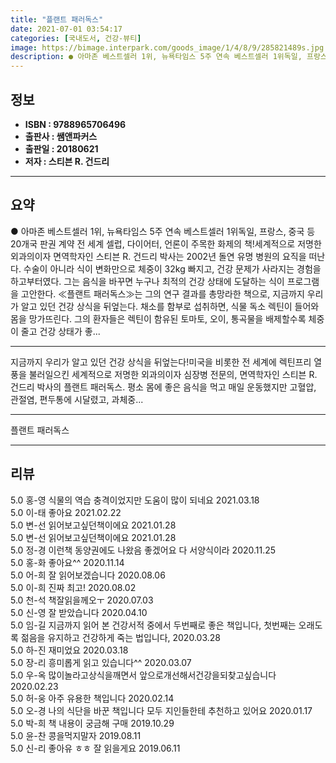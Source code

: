 ```yaml
---
title: "플랜트 패러독스"
date: 2021-07-01 03:54:17
categories: [국내도서, 건강-뷰티]
image: https://bimage.interpark.com/goods_image/1/4/8/9/285821489s.jpg
description: ● 아마존 베스트셀러 1위, 뉴욕타임스 5주 연속 베스트셀러 1위독일, 프랑스, 중국 등 20개국 판권 계약 전 세계 셀럽, 다이어터, 언론이 주목한 화제의 책!세계적으로 저명한 외과의이자 면역학자인 스티븐 R. 건드리 박사는 2002년 돌연 유명 병원의 요직을 떠난다. 수술이 아니라
---
```


## **정보**

- **ISBN : 9788965706496**
- **출판사 : 쌤앤파커스**
- **출판일 : 20180621**
- **저자 : 스티븐 R. 건드리**

------



## **요약**

●  아마존 베스트셀러 1위, 뉴욕타임스 5주 연속 베스트셀러 1위독일, 프랑스, 중국 등 20개국 판권 계약 전 세계 셀럽, 다이어터, 언론이 주목한 화제의 책!세계적으로 저명한 외과의이자 면역학자인 스티븐 R. 건드리 박사는 2002년 돌연 유명 병원의 요직을 떠난다. 수술이 아니라 식이 변화만으로 체중이 32kg 빠지고, 건강 문제가 사라지는 경험을 하고부터였다. 그는 음식을 바꾸면 누구나 최적의 건강 상태에 도달하는 식이 프로그램을 고안한다. ≪플랜트 패러독스≫는 그의 연구 결과를 총망라한 책으로, 지금까지 우리가 알고 있던 건강 상식을 뒤엎는다. 채소를 함부로 섭취하면, 식물 독소 렉틴이 들어와 몸을 망가뜨린다. 그의 환자들은 렉틴이 함유된 토마토, 오이, 통곡물을 배제할수록 체중이 줄고 건강 상태가 좋...

------

지금까지 우리가 알고 있던 건강 상식을 뒤엎는다!미국을 비롯한 전 세계에 렉틴프리 열풍을 불러일으킨 세계적으로 저명한 외과의이자 심장병 전문의, 면역학자인 스티븐 R. 건드리 박사의 플랜트 패러독스. 평소 몸에 좋은 음식을 먹고 매일 운동했지만 고혈압, 관절염, 편두통에 시달렸고, 과체중... 

------


플랜트 패러독스 

------


## **리뷰** 

5.0 홍-영 식물의 역습  충격이었지만 도움이  많이 되네요 2021.03.18 <br/>5.0 이-태 좋아요 2021.02.22 <br/>5.0 변-선 읽어보고싶던책이에요 2021.01.28 <br/>5.0 변-선 읽어보고싶던책이에요 2021.01.28 <br/>5.0 정-경 이런책 동양권에도 나왔음 좋겠어요 다 서양식이라 2020.11.25 <br/>5.0 홍-화 좋아요^^ 2020.11.14 <br/>5.0 어-희 잘 읽어보겠습니다  2020.08.06 <br/>5.0 이-희 진짜 최고! 2020.08.02 <br/>5.0 천-석 책잘읽을께오ㅜ 2020.07.03 <br/>5.0 신-영 잘 받았습니다  2020.04.10 <br/>5.0 임-길 지금까지 읽어 본 건강서적 중에서 두번째로 좋은 책입니다, 첫번째는 오래도록 젊음을 유지하고 건강하게 죽는 법입니다, 2020.03.28 <br/>5.0 하-진 재미었요 2020.03.18 <br/>5.0 장-리 흥미롭게 읽고 있습니다^^ 2020.03.07 <br/>5.0 우-옥 많이놀라고상식을깨면서
앞으로개선해서건강을되찾고싶습니다 2020.02.23 <br/>5.0 허-웅 아주 유용한 책입니다 2020.02.14 <br/>5.0 오-경 나의 식단을 바꾼 책입니다
모두 지인들한테 추천하고 있어요 2020.01.17 <br/>5.0 박-희 책 내용이 궁금해 구매 2019.10.29 <br/>5.0 윤-찬 콩을먹지말자 2019.08.11 <br/>5.0 신-리 좋아유 ㅎㅎ 잘 읽을게요 2019.06.11 <br/>
